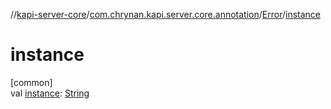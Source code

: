 //[kapi-server-core](../../../index.md)/[com.chrynan.kapi.server.core.annotation](../index.md)/[Error](index.md)/[instance](instance.md)

# instance

[common]\
val [instance](instance.md): [String](https://kotlinlang.org/api/latest/jvm/stdlib/kotlin/-string/index.html)
